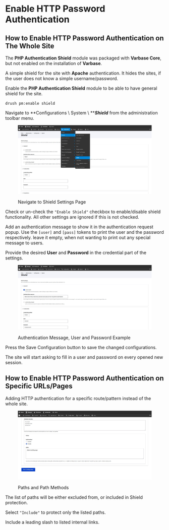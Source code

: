 # Enable HTTP Password Authentication

## How to Enable HTTP Password Authentication on The Whole Site

The **PHP Authentication Shield** module was packaged with **Varbase Core**, but not enabled on the installation of **Varbase**.

A simple shield for the site with **Apache** authentication. It hides the sites, if the user does not know a simple username/password.

Enable the **PHP Authentication Shield** module to be able to have general shield for the site.

```
drush pm:enable shield
```

Navigate to **Configurations \ System \ **_**Shield**_ from the administration toolbar menu.

<figure><img src="../../../.gitbook/assets/Shield-varbase9009d1.jpg" alt=""><figcaption><p>Navigate to Shield Settings Page</p></figcaption></figure>

Check or un-check the `"Enable Shield"` checkbox to enable/disable shield functionality. All other settings are ignored if this is not checked.

Add an authentication message to show it in the authentication request popup. Use the `[user]` and `[pass]` tokens to print the user and the password respectively. leave it empty, when not wanting to print out any special message to users.

Provide the desired **User** and **Password** in the credential part of the settings.

<figure><img src="../../../.gitbook/assets/Shield-varbase9009d1-2.jpg" alt=""><figcaption><p>Authentication Message, User and Password Example</p></figcaption></figure>

Press the Save Configuration button to save the changed configurations.

The site will start asking to fill in a user and password on every opened new session.



## How to Enable HTTP Password Authentication on Specific URLs/Pages

Adding HTTP authentication for a specific route/pattern instead of the whole site.

<figure><img src="../../../.gitbook/assets/Shield-varbase9009d1-3.jpg" alt=""><figcaption><p>Paths and Path Methods</p></figcaption></figure>

The list of paths will be either excluded from, or included in Shield protection.

Select `"Include"` to protect only the listed paths.

Include a leading slash to listed internal links.
